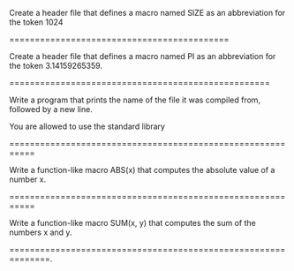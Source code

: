 Create a header file that defines a macro named SIZE as an abbreviation for the token 1024

===========================================

Create a header file that defines a macro named PI as an abbreviation for the token 3.14159265359.

===================================================

Write a program that prints the name of the file it was compiled from, followed by a new line.

You are allowed to use the standard library

===========================================================

Write a function-like macro ABS(x) that computes the absolute value of a number x.

===========================================================

Write a function-like macro SUM(x, y) that computes the sum of the numbers x and y.

==============================================================.
